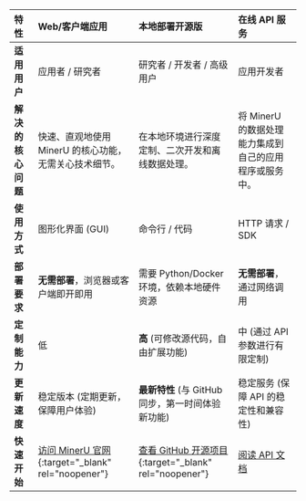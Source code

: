 

| 特性 | Web/客户端应用 | 本地部署开源版 | 在线 API 服务 |
| :--- | :--- | :--- | :--- |
| **适用用户** | 应用者 / 研究者 | 研究者 / 开发者 / 高级用户 | 应用开发者 |
| **解决的核心问题** | 快速、直观地使用 MinerU 的核心功能，无需关心技术细节。 | 在本地环境进行深度定制、二次开发和离线数据处理。 | 将 MinerU 的数据处理能力集成到自己的应用程序或服务中。 |
| **使用方式** | 图形化界面 (GUI) | 命令行 / 代码 | HTTP 请求 / SDK |
| **部署要求** | **无需部署**，浏览器或客户端即开即用 | 需要 Python/Docker 环境，依赖本地硬件资源 | **无需部署**，通过网络调用 |
| **定制能力** | 低 | **高** (可修改源代码，自由扩展功能) | 中 (通过 API 参数进行有限定制) |
| **更新速度** | 稳定版本 (定期更新，保障用户体验) | **最新特性** (与 GitHub 同步，第一时间体验新功能) | 稳定服务 (保障 API 的稳定性和兼容性) |
| **快速开始** | [访问 MinerU 官网](https://mineru.net/){:target="_blank" rel="noopener"} | [查看 GitHub 开源项目](https://github.com/opendatalab/MinerU/tree/master){:target="_blank" rel="noopener"} | [阅读 API 文档](user-guides/api-service.md) |


